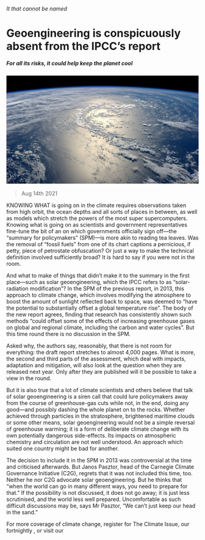 ###### It that cannot be named

# Geoengineering is conspicuously absent from the IPCC’s report 

##### For all its risks, it could help keep the planet cool 

![image](images/20210814_stp503.jpg) 

> Aug 14th 2021 

KNOWING WHAT is going on in the climate requires observations taken from high orbit, the ocean depths and all sorts of places in between, as well as models which stretch the powers of the most super supercomputers. Knowing what is going on as scientists and government representatives fine-tune the bit of an  on which governments officially sign off—the “summary for policymakers” (SPM)—is more akin to reading tea leaves. Was the removal of “fossil fuels” from one of its chart captions a pernicious, if petty, piece of petrostate obfuscation? Or just a way to make the technical definition involved sufficiently broad? It is hard to say if you were not in the room.

And what to make of things that didn’t make it to the summary in the first place—such as solar geoengineering, which the IPCC refers to as “solar-radiation modification”? In the SPM of the previous report, in 2013, this approach to climate change, which involves modifying the atmosphere to boost the amount of sunlight reflected back to space, was deemed to “have the potential to substantially offset a global temperature rise”. The body of the new report agrees, finding that research has consistently shown such methods “could offset some of the effects of increasing greenhouse gases on global and regional climate, including the carbon and water cycles”. But this time round there is no discussion in the SPM.


Asked why, the authors say, reasonably, that there is not room for everything: the draft report stretches to almost 4,000 pages. What is more, the second and third parts of the assessment, which deal with impacts, adaptation and mitigation, will also look at the question when they are released next year. Only after they are published will it be possible to take a view in the round.

But it is also true that a lot of climate scientists and others believe that talk of solar geoengineering is a siren call that could lure policymakers away from the course of greenhouse-gas cuts while not, in the end, doing any good—and possibly dashing the whole planet on to the rocks. Whether achieved through particles in the stratosphere, brightened maritime clouds or some other means, solar geoengineering would not be a simple reversal of greenhouse warming; it is a form of deliberate climate change with its own potentially dangerous side-effects. Its impacts on atmospheric chemistry and circulation are not well understood. An approach which suited one country might be bad for another.

The decision to include it in the SPM in 2013 was controversial at the time and criticised afterwards. But Janos Pasztor, head of the Carnegie Climate Governance Initiative (C2G), regrets that it was not included this time, too. Neither he nor C2G advocate solar geoengineering. But he thinks that “when the world can go in many different ways, you need to prepare for that.” If the possibility is not discussed, it does not go away; it is just less scrutinised, and the world less well prepared. Uncomfortable as such difficult discussions may be, says Mr Pasztor, “We can’t just keep our head in the sand.”

For more coverage of climate change, register for The Climate Issue, our fortnightly , or visit our 

